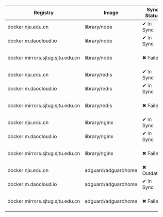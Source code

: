 | Registry | Image | Sync Status | Digest Docker.io | Digest Mirror | Error |
|----------|-------|-------------|------------------|---------------|-------|
| docker.nju.edu.cn | library/node | ✔ In Sync | a8ba58f5... | a8ba58f5... | |
| docker.m.daocloud.io | library/node | ✔ In Sync | a8ba58f5... | a8ba58f5... | |
| docker.mirrors.sjtug.sjtu.edu.cn | library/node | ✖ Failed | a8ba58f5... | | Error response from daemon: Get "https://docker.mirrors.sjtug.sjtu.edu.cn/v2/": remote error: tls: internal error |
| docker.nju.edu.cn | library/redis | ✔ In Sync | 01afb31d... | 01afb31d... | |
| docker.m.daocloud.io | library/redis | ✔ In Sync | 01afb31d... | 01afb31d... | |
| docker.mirrors.sjtug.sjtu.edu.cn | library/redis | ✖ Failed | 01afb31d... | | Error response from daemon: Get "https://docker.mirrors.sjtug.sjtu.edu.cn/v2/": remote error: tls: internal error |
| docker.nju.edu.cn | library/nginx | ✔ In Sync | 0f04e4f6... | 0f04e4f6... | |
| docker.m.daocloud.io | library/nginx | ✔ In Sync | 0f04e4f6... | 0f04e4f6... | |
| docker.mirrors.sjtug.sjtu.edu.cn | library/nginx | ✖ Failed | 0f04e4f6... | | Error response from daemon: Get "https://docker.mirrors.sjtug.sjtu.edu.cn/v2/": remote error: tls: internal error |
| docker.nju.edu.cn | adguard/adguardhome | ✖ Outdated | 3a143e6c... | f890b775... | |
| docker.m.daocloud.io | adguard/adguardhome | ✔ In Sync | 3a143e6c... | 3a143e6c... | |
| docker.mirrors.sjtug.sjtu.edu.cn | adguard/adguardhome | ✖ Failed | 3a143e6c... | | Error response from daemon: Get "https://docker.mirrors.sjtug.sjtu.edu.cn/v2/": remote error: tls: internal error |

